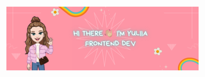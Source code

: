 ![header](https://github.com/andrieieva-yuliia/andrieieva-yuliia/blob/main/Blue%20Yellow%20Retro%20Quotes%20Twitter%20Header%20(2).png)
